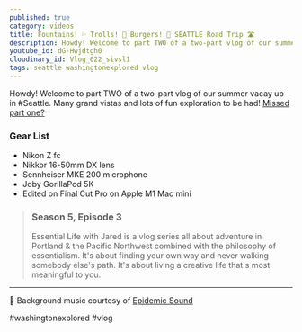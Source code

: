 ```yaml
---
published: true
category: videos
title: Fountains! 💦 Trolls! 👹 Burgers! 🍔 SEATTLE Road Trip 🛣
description: Howdy! Welcome to part TWO of a two-part vlog of our summer vacay up in Seattle. Many grand vistas and lots of fun exploration to be had!
youtube_id: dG-Hwjdtgh0
cloudinary_id: Vlog_022_sivsl1
tags: seattle washingtonexplored vlog
---
```


Howdy! Welcome to part TWO of a two-part vlog of our summer vacay up in #Seattle. Many grand vistas and lots of fun exploration to be had! [Missed part one?](/videos/20210830/seattle-travel-vlog-part-1)

### Gear List

- Nikon Z fc
- Nikkor 16-50mm DX lens
- Sennheiser MKE 200 microphone
- Joby GorillaPod 5K
- Edited on Final Cut Pro on Apple M1 Mac mini

> ### Season 5, Episode 3
> 
> Essential Life with Jared is a vlog series all about adventure in Portland & the Pacific Northwest combined with the philosophy of essentialism. It's about finding your own way and never walking somebody else's path. It's about living a creative life that's most meaningful to you.

----

🎵 Background music courtesy of [Epidemic Sound](https://player.epidemicsound.com)

#washingtonexplored #vlog